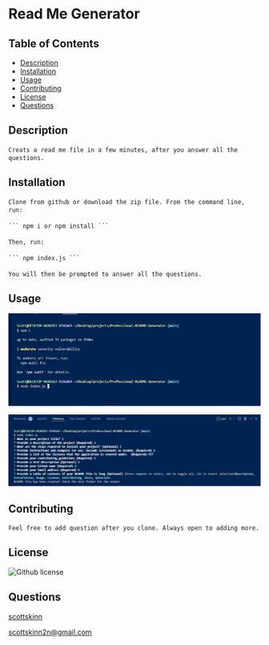 # Read Me Generator

## Table of Contents

- [Description](#description)
- [Installation](#installation)
- [Usage](#usage)
- [Contributing](#contributing)
- [License](#license)
- [Questions](#questions)

## Description

    Creats a read me file in a few minutes, after you answer all the questions.

## Installation

    Clone from github or download the zip file. From the command line, run:

    ``` npm i or npm install ```

    Then, run:

    ``` npm index.js ```

    You will then be prompted to answer all the questions.

## Usage

![installation](./images/install.jpg)

![questions](./images/questions.jpg)

## Contributing

    Feel free to add question after you clone. Always open to adding more.

## License

![Github license](https://img.shields.io/badge/licence-MIT-blue.svg)

## Questions

[scottskinn](https://github.com/scottskinn/)

[scottskinn2n@gmail.com](mailto:scottskinn2n@gmail.com)
